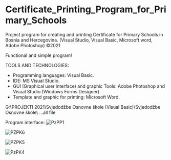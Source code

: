 # Certificate_Printing_Program_for_Primary_Schools
Project program for creating and printing Certificate for Primary Schools in Bosnia and Hercegovina. (Visual Studio, Visual Basic, Microsoft word, Adobe Photoshop) ©2021

Functional and simple program!

TOOLS AND TECHNOLOGIES: 
   - Programming languages: Visual Basic.
   - IDE: MS Visual Studio.
   - GUI (Graphical user interface) and graphic Tools:  Adobe Photoshop and  Visual Studio (Windows Forms Designer).
   - Template and graphic for printing:  Microsoft Word.

G:\PROJEKTI 2021\Svjedodžbe Osnovne škole (Visual Basic)\Svjedodžbe Osnovne škole\ ...all file 

Program interface:
![PzPP1](https://user-images.githubusercontent.com/81822988/114684766-879ab500-9d11-11eb-8e96-c15d16620be0.png)

![PZPK6](https://user-images.githubusercontent.com/81822988/114684771-89fd0f00-9d11-11eb-9456-9c8e2c8e7db4.png)

![PZPK5](https://user-images.githubusercontent.com/81822988/114684758-849fc480-9d11-11eb-88c0-81e919c9547b.png)

![PzPK4](https://user-images.githubusercontent.com/81822988/114684741-8073a700-9d11-11eb-99f5-6ca5baece34f.png)
